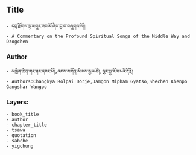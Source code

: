 ## Title
	- དབུ་རྫོགས་ལྟ་མགུར་ཟབ་མོ་ཞེས་བྱ་བ་བཞུགས་སོ།།
	- A Commentary on the Profound Spiritual Songs of the Middle Way and Dzogchen

### Author
	- མཁྱེན་ཆེན་གང་ཤར་དབང་པོ།,འཇམ་མགོན་མི་ཕམ་རྒྱ་མཚོ།,ལྕང་སྐྱ་རོལ་པའི་རྡོ་རྗེ།
	- Authors:Changkya Rolpai Dorje,Jamgon Mipham Gyatso,Shechen Khenpo Gangshar Wangpo

### Layers:
	- book_title
	- author
	- chapter_title
	- tsawa
	- quotation
	- sabche
	- yigchung
